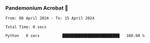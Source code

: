 ### Pandemonium Acrobat 🤸

<!--START_SECTION:waka-->

```all_time
From: 08 April 2024 - To: 15 April 2024

Total Time: 0 secs

Python   0 secs          █████████████████████████   100.00 %
```

<!--END_SECTION:waka-->
